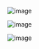 

![image](https://github.com/user-attachments/assets/fb75b790-ea08-421e-8044-f8ce9f722415)

![image](https://github.com/user-attachments/assets/4f0d90d8-aac5-4b90-8178-95908053d81d)

![image](https://github.com/user-attachments/assets/5aa316c5-e4df-4e5a-8a95-f81891adef57)



